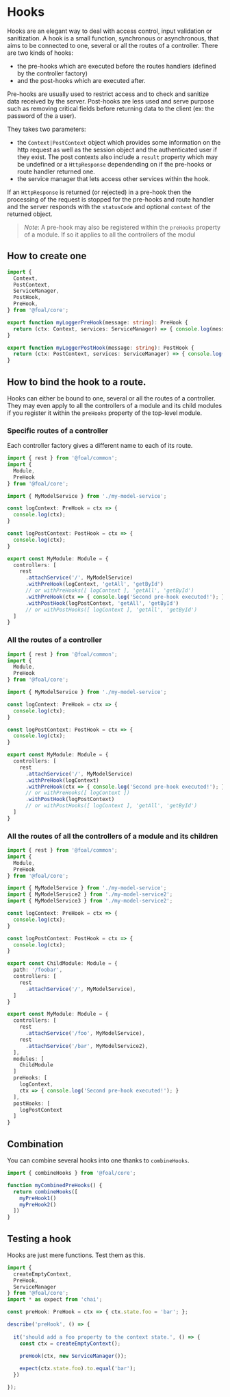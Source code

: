 # Hooks

Hooks are an elegant way to deal with access control, input validation or sanitization. A hook is a small function, synchronous or asynchronous, that aims to be connected to one, several or all the routes of a controller. There are two kinds of hooks:
- the pre-hooks which are executed before the routes handlers (defined by the controller factory)
- and the post-hooks which are executed after.

Pre-hooks are usually used to restrict access and to check and sanitize data received by the server. Post-hooks are less used and serve purpose such as removing critical fields before returning data to the client (ex: the password of the a user).

They takes two parameters:
- the `Context|PostContext` object which provides some information on the http request as well as the session object and the authenticated user if they exist. The post contexts also include a `result` property which may be undefined or a `HttpResponse` dependending on if the pre-hooks or route handler returned one.
- the service manager that lets access other services within the hook.

If an `HttpResponse` is returned (or rejected) in a pre-hook then the processing of the request is stopped for the pre-hooks and route handler and the server responds with the `statusCode` and optional `content` of the returned object.

> *Note*: A pre-hook may also be registered within the `preHooks` property of a module. If so it applies to all the controllers of the modul

## How to create one

```typescript
import {
  Context,
  PostContext,
  ServiceManager,
  PostHook,
  PreHook,
} from '@foal/core';

export function myLoggerPreHook(message: string): PreHook {
  return (ctx: Context, services: ServiceManager) => { console.log(message) };
}

export function myLoggerPostHook(message: string): PostHook {
  return (ctx: PostContext, services: ServiceManager) => { console.log(message) };
}
```

## How to bind the hook to a route.

Hooks can either be bound to one, several or all the routes of a controller. They may even apply to all the controllers of a module and its child modules if you register it within the `preHooks` property of the top-level module.

### Specific routes of a controller

Each controller factory gives a different name to each of its route.

```typescript
import { rest } from '@foal/common';
import {
  Module,
  PreHook
} from '@foal/core';

import { MyModelService } from './my-model-service';

const logContext: PreHook = ctx => {
  console.log(ctx);
}

const logPostContext: PostHook = ctx => {
  console.log(ctx);
}

export const MyModule: Module = {
  controllers: [
    rest
      .attachService('/', MyModelService)
      .withPreHook(logContext, 'getAll', 'getById')
      // or withPreHooks([ logContext ], 'getAll', 'getById')
      .withPreHook(ctx => { console.log('Second pre-hook executed!'); }, 'getAll', 'getById')
      .withPostHook(logPostContext, 'getAll', 'getById')
      // or withPostHooks([ logContext ], 'getAll', 'getById')
  ]
}
```

### All the routes of a controller

```typescript
import { rest } from '@foal/common';
import {
  Module,
  PreHook
} from '@foal/core';

import { MyModelService } from './my-model-service';

const logContext: PreHook = ctx => {
  console.log(ctx);
}

const logPostContext: PostHook = ctx => {
  console.log(ctx);
}

export const MyModule: Module = {
  controllers: [
    rest
      .attachService('/', MyModelService)
      .withPreHook(logContext)
      .withPreHook(ctx => { console.log('Second pre-hook executed!'); })
      // or withPreHooks([ logContext ])
      .withPostHook(logPostContext)
      // or withPostHooks([ logContext ], 'getAll', 'getById')
  ]
}
```

### All the routes of all the controllers of a module and its children

```typescript
import { rest } from '@foal/common';
import {
  Module,
  PreHook
} from '@foal/core';

import { MyModelService } from './my-model-service';
import { MyModelService2 } from './my-model-service2';
import { MyModelService3 } from './my-model-service2';

const logContext: PreHook = ctx => {
  console.log(ctx);
}

const logPostContext: PostHook = ctx => {
  console.log(ctx);
}

export const ChildModule: Module = {
  path: '/foobar',
  controllers: [
    rest
      .attachService('/', MyModelService), 
  ]
}

export const MyModule: Module = {
  controllers: [
    rest
      .attachService('/foo', MyModelService),
    rest
      .attachService('/bar', MyModelService2),
  ],
  modules: [
    ChildModule
  ]
  preHooks: [
    logContext,
    ctx => { console.log('Second pre-hook executed!'); }
  ],
  postHooks: [
    logPostContext
  ]
}
```

## Combination

You can combine several hooks into one thanks to `combineHooks`.

```typescript
import { combineHooks } from '@foal/core';

function myCombinedPreHooks() {
  return combineHooks([
    myPreHook1()
    myPreHook2()
  ])
}

```

## Testing a hook

Hooks are just mere functions. Test them as this.

```typescript
import {
  createEmptyContext,
  PreHook,
  ServiceManager
} from '@foal/core';
import * as expect from 'chai';

const preHook: PreHook = ctx => { ctx.state.foo = 'bar'; };

describe('preHook', () => {
  
  it('should add a foo property to the context state.', () => {
    const ctx = createEmptyContext();
    
    preHook(ctx, new ServiceManager());

    expect(ctx.state.foo).to.equal('bar');
  })

});

```
